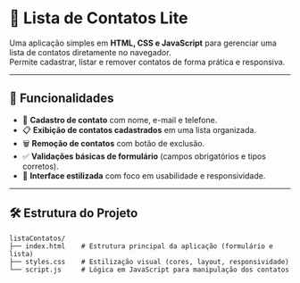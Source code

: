 # 📒 Lista de Contatos Lite

Uma aplicação simples em **HTML, CSS e JavaScript** para gerenciar uma lista de contatos diretamente no navegador.  
Permite cadastrar, listar e remover contatos de forma prática e responsiva.

---

## 🚀 Funcionalidades

- 📌 **Cadastro de contato** com nome, e-mail e telefone.  
- 📋 **Exibição de contatos cadastrados** em uma lista organizada.  
- 🗑️ **Remoção de contatos** com botão de exclusão.  
- ✅ **Validações básicas de formulário** (campos obrigatórios e tipos corretos).  
- 🎨 **Interface estilizada** com foco em usabilidade e responsividade.  

---

## 🛠️ Estrutura do Projeto

```text
listaContatos/
├── index.html    # Estrutura principal da aplicação (formulário e lista)
├── styles.css    # Estilização visual (cores, layout, responsividade)
└── script.js     # Lógica em JavaScript para manipulação dos contatos
